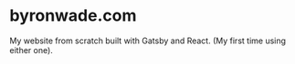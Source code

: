 # byronwade.com
My website from scratch built with Gatsby and React. (My first time using either one).
